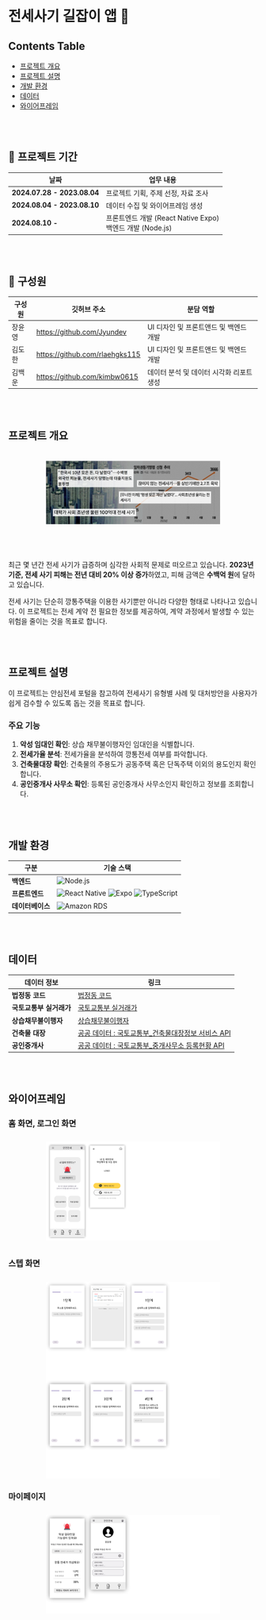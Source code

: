 # 전세사기 길잡이 앱 👋

## Contents Table

- [프로젝트 개요](#프로젝트-개요)
- [프로젝트 설명](#프로젝트-설명)
- [개발 환경](#개발-환경)
- [데이터](#데이터)
- [와이어프레임](#와이어프레임)


</br></br>

## 📆 프로젝트 기간 

| **날짜**              | **업무 내용**                                            |
| --------------------- | -------------------------------------------------------- |
| **2024.07.28 - 2023.08.04** | 프로젝트 기획, 주제 선정, 자료 조사                           |
| **2024.08.04 - 2023.08.10** | 데이터 수집 및 와이어프레임 생성                              |
| **2024.08.10 -**           | 프론트엔드 개발 (React Native Expo) <br> 백엔드 개발 (Node.js) |


</br></br>

## 🕺 구성원

| 구성원 | 깃허브 주소 | 분담 역할 |
| --- | --- | --- |
| 장윤영 | https://github.com/Jyundev |UI 디자인 및 프론트앤드 및 백엔드 개발|
| 김도한 | https://github.com/rlaehgks115 |UI 디자인 및 프론트앤드 및 백엔드 개발|
| 김백운 | https://github.com/kimbw0615 | 데이터 분석 및 데이터 시각화 리포트 생성|

</br></br>



## 프로젝트 개요


<div style="display: flex; justify-content: center;">
    <img src="assets\images\article.png" alt="Alt text" style="width: 70%; height: 100%; margin-top: 20px; margin-bottom: 40px;">
</div>

</br>

최근 몇 년간 전세 사기가 급증하며 심각한 사회적 문제로 떠오르고 있습니다. **2023년 기준, 전세 사기 피해는 전년 대비 20% 이상 증가**하였고, 피해 금액은 **수백억 원**에 달하고 있습니다. 

전세 사기는 단순히 깡통주택을 이용한 사기뿐만 아니라 다양한 형태로 나타나고 있습니다. 이 프로젝트는 전세 계약 전 필요한 정보를 제공하여, 계약 과정에서 발생할 수 있는 위험을 줄이는 것을 목표로 합니다.


</br></br>

## 프로젝트 설명

이 프로젝트는 안심전세 포털을 참고하여 전세사기 유형별 사례 및 대처방안을 사용자가 쉽게 검수할 수 있도록 돕는 것을 목표로 합니다.

### 주요 기능

1. **악성 임대인 확인**: 상습 채무불이행자인 임대인을 식별합니다.
2. **전세가율 분석**: 전세가율을 분석하여 깡통전세 여부를 파악합니다.
3. **건축물대장 확인**: 건축물의 주용도가 공동주택 혹은 단독주택 이외의 용도인지 확인합니다.
4. **공인중개사 사무소 확인**: 등록된 공인중개사 사무소인지 확인하고 정보를 조회합니다.

</br></br>

## 개발 환경

| 구분            | 기술 스택                          |
| --------------- | ---------------------------------- |
| **백엔드**      | ![Node.js](https://img.shields.io/badge/Node.js-339933?style=flat&logo=node.js&logoColor=white) |
| **프론트엔드**  | ![React Native](https://img.shields.io/badge/React%20Native-61DAFB?style=flat&logo=react&logoColor=white) ![Expo](https://img.shields.io/badge/Expo-000020?style=flat&logo=expo&logoColor=white) ![TypeScript](https://img.shields.io/badge/TypeScript-007ACC?style=flat&logo=typescript&logoColor=white) |
| **데이터베이스**| ![Amazon RDS](https://img.shields.io/badge/Amazon%20RDS-527FFF?style=flat&logo=amazonrds&logoColor=white) |

</br></br>

## 데이터

| **데이터 정보** | **링크** |
| --- | --- |
| **법정동 코드** | [법정동 코드](https://www.code.go.kr/stdcode/regCodeL.do) |
| **국토교통부 실거래가** | [국토교통부 실거래가](https://rt.molit.go.kr/pt/xls/xls.do?mobileAt=) |
| **상습채무불이행자** | [상습채무불이행자](https://www.molit.go.kr/USR/WPGE0201/m_37180/DTL.jsp) |
| **건축물 대장** | [공공 데이터 : 국토교통부_건축물대장정보 서비스 API](https://www.data.go.kr/tcs/dss/selectApiDataDetailView.do?publicDataPk=15044713#tab_layer_detail_function) |
| **공인중개사** | [공공 데이터 : 국토교통부_중개사무소 등록현황 API](https://www.data.go.kr/data/15063946/fileData.do) |

</br></br>

## 와이어프레임

### 홈 화면, 로그인 화면
<div style="display: flex; justify-content: center;">
    <img src="assets\images\home.png" alt="Alt text" style="width: 70%; height: 100%; margin: 10px;">
</div>

### 스텝 화면

<div style="display: flex; justify-content: center;">
    <img src="assets\images\step1.png" alt="Alt text" style="width: 70%; height: 100%; margin-top: 10px;">
</div>
<div style="display: flex; justify-content: center;">
    <img src="assets\images\step2.png" alt="Alt text" style="width: 70%; height: 100%; ">
    
</div>

### 마이페이지
<div style="display: flex; justify-content: center;">
    <img src="assets\images\mypage.png" alt="Alt text" style="width: 70%; height: 100%; margin: 10px;">
</div>
